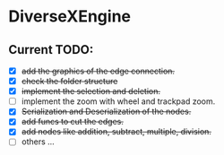 # DiverseXEngine

## Current TODO:
- [X] ~~add the graphics of the edge connection.~~
- [X] ~~check the folder structure~~
- [X] ~~implement the selection and deletion.~~
- [ ] implement the zoom with wheel and trackpad zoom.
- [X] ~~Serialization and Deserialization of the nodes.~~
- [X] ~~add funcs to cut the edges.~~
- [X] ~~add nodes like addition, subtract, multiple, division.~~
- [ ] others ...
